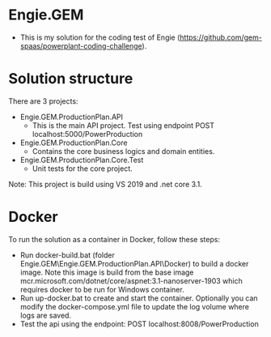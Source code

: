 # Engie.GEM
- This is my solution for the coding test of Engie (https://github.com/gem-spaas/powerplant-coding-challenge).

# Solution structure
There are 3 projects:
  - Engie.GEM.ProductionPlan.API
    - This is the main API project. Test using endpoint POST localhost:5000/PowerProduction
  - Engie.GEM.ProductionPlan.Core
    - Contains the core business logics and domain entities.
  - Engie.GEM.ProductionPlan.Core.Test
    - Unit tests for the core project.
    
Note: This project is build using VS 2019 and .net core 3.1.

# Docker
To run the solution as a container in Docker, follow these steps:
  - Run docker-build.bat (folder Engie.GEM\Engie.GEM.ProductionPlan.API\Docker) to build a docker image. Note this image is build from the base image mcr.microsoft.com/dotnet/core/aspnet:3.1-nanoserver-1903 which requires docker to be run for Windows container.
  - Run up-docker.bat to create and start the container. Optionally you can modify the docker-compose.yml file to update the log volume where logs are saved.
  - Test the api using the endpoint: POST localhost:8008/PowerProduction
